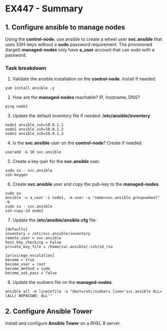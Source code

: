 # EX447 - Summary

## 1. Configure ansible to manage nodes
Using the **control-node**, use ansible to create a wheel user **svc.ansible** that uses SSH-keys without a **sudo** password requirement. The provisioned (target) **managed-nodes** only have **a_user** account that can sudo with a password.

### Task breakdown
1. Validate the ansible installation on the **control-node**. Install if needed.
  ```
  yum install ansible -y
  ```
2. How are the **managed-nodes** reachable? IP, hostname, DNS? 
  ```
  ping node1
  ```
3. Update the default inventory file if needed: **/etc/ansible/inventory**
  ```
  node1 ansible_ssh=10.0.1.1
  node2 ansible_ssh=10.0.1.2
  node3 ansible_ssh=10.0.1.3
  ```
4. Is the **svc.ansible** user on the **control-node**? Create if needed.
  ```
  useradd -G 10 svc.ansible
  ```
5. Create a key-pair for the **svc.ansible** user.
  ```
  sudo su - svc.ansible
  ssh-keygen
  ```
6. Create **svc.ansible** user and copy the pub-key to the **managed-nodes**.
  ```
  sudo su
  ansible -u a_user -i node1, -m user -a "name=svc.ansible group=wheel" -b
  sudo su - svc.ansible
  ssh-copy-id node1 
  ```
7. Update the **/etc/ansible/ansible.cfg** file:
  ```
  [defaults]
  inventory = /etc/svc.ansible/inventory
  remote_user = svc.ansible
  host_key_checking = False
  private_key_file = /home/svc.ansible/.ssh/id_rsa

  [privilege_escalation]
  become = true
  become_user = root
  become_method = sudo
  become_ask_pass = false
  ```
8. Update the sudoers file on the **managed-nodes**.
  ```
  ansible all -m lineinfile -a "dest=/etc/sudoers line='svc.ansible ALL=(ALL) NOPASSWD: ALL'"
  ```
## 2. Configure Ansible Tower
Install and configure **Ansible Tower** on a RHEL 8 server.
